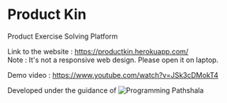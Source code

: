 # Product Kin
Product Exercise Solving Platform

Link to the website : https://productkin.herokuapp.com/  
Note : It's not a responsive web design. Please open it on laptop. 

Demo video : https://www.youtube.com/watch?v=JSk3cDMokT4

Developed under the guidance of ![Programming Pathshala](https://renaissance.programmingpathshala.com/crack-coding-interviews)
